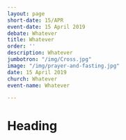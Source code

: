 ```yaml
---
layout: page
short-date: 15/APR
event-date: 15 April 2019
debate: Whatever
title: Whatever
order: ''
description: Whatever
jumbotron: "/img/Cross.jpg"
image: "/img/prayer-and-fasting.jpg"
date: 15 April 2019
church: Whatever
event-name: Whatever

---
```

# Heading